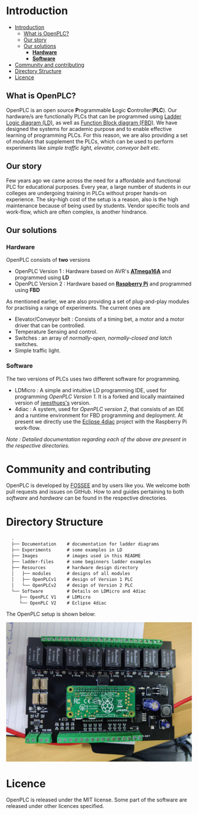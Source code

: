 # Introduction

- [Introduction](#introduction)
  - [What is OpenPLC?](#what-is-openplc)
  - [Our story](#our-story)
  - [Our solutions](#our-solutions)
    - [**Hardware**](#hardware)
    - [**Software**](#software)
- [Community and contributing](#community-and-contributing)
- [Directory Structure](#directory-structure)
- [Licence](#licence)

## What is OpenPLC?

OpenPLC is an open source **P**rogrammable **L**ogic **C**ontroller(**PLC**). Our hardware/s are functionally PLCs that can be programmed using [Ladder Logic diagram (LD)](https://en.wikipedia.org/wiki/Ladder_logic), as well as [Function Block diagram (FBD)](https://en.wikipedia.org/wiki/Function_block_diagram). We have designed the systems for academic purpose and to enable effective learning of programming PLCs. For this reason, we are also providing a set of *modules* that supplement the PLCs, which can be used to perform experiments like *simple traffic light, elevator, conveyor belt etc.*

## Our story

Few years ago we came across the need for a affordable and functional PLC for educational purposes. Every year, a large number of students in our colleges are undergoing training in PLCs without proper hands-on experience. The sky-high cost of the setup is a reason, also is the high maintenance because of being used by students. Vendor specific tools and work-flow, which are often complex, is another hindrance.

## Our solutions

### **Hardware**

OpenPLC consists of **two** versions
- OpenPLC Version 1 : Hardware based on AVR's [**ATmega16A**](https://www.microchip.com/wwwproducts/en/ATmega16) and programmed using **LD**
- OpenPLC Version 2 : Hardware based on [**Raspberry Pi**](https://www.raspberrypi.org/products/raspberry-pi-zero-w/) and programmed using **FBD**

As mentioned earlier, we are also providing a set of plug-and-play modules for practising a range of experiments. The current ones are
- Elevator/Conveyor belt : Consists of a timing bet, a motor and a motor driver that can be controlled.
- Temperature Sensing and control.
- Switches : an array of *normally-open, normally-closed and latch* switches.
- Simple traffic light.

### **Software**

The two versions of PLCs uses two different software for programming.

- LDMicro : A simple and intuitive LD programming IDE, used for programming *OpenPLC Version 1*. It is a forked and locally maintained version of [jwesthues's](https://github.com/LDmicro/LDmicro) version.
- 4diac : A system, used for *OpenPLC version 2*, that consists of an IDE and a runtime environment for FBD programming and deployment. At present we directly use the [Eclipse 4diac](https://www.eclipse.org/4diac/) project with the Raspberry Pi work-flow.
 
*Note : Detailed documentation regarding each of the above are present in the respective directories.*

# Community and contributing

OpenPLC is developed by [FOSSEE](https://fossee.in/) and by users like you. We welcome both pull requests and issues on GitHub. How to and guides pertaining to both *software* and *hardware* can be found in the respective directories.

# Directory Structure

      .
      ├── Documentation    # documentation for ladder diagrams
      ├── Experiments      # some examples in LD
      ├── Images           # images used in this README
      ├── ladder-files     # some beginners ladder examples
      ├── Resources        # hardware design directory
      │   ├── modules      # designs of all modules
      │   ├── OpenPLCv1    # design of Version 1 PLC
      │   └── OpenPLCv2    # design of Version 2 PLC
      └── Software         # Details on LDMicro and 4diac
         ├── OpenPLC V1    # LDMicro
         └── OpenPLC V2    # Eclipse 4diac


<!-- A Programmable Logic Controller generally has a set of input and output ports to which the external peripherals are connected, which are
to be electrically controlled by the PLC.
Looking into the flow of working with the PLC, the processor tries to make decisions in accordance with the program, generally written by the user using some programming language is used to write the logic and program these units.
Some of the languages commonly used are Function Block Diagram, Ladder Diagram, Structured Text, Sequential Function Chart and Instruction List.

The objective is to create an Open Source PLC, which has the capabilities of an industrial PLC, but at a much affordable and simpler user interface. Currently we have 2 versions

1. Version 1 - It incorporates a development board, that works on AVR’s ATmega16A IC, giving up to 40 pins, most of which can be used and programmed as the Input-Output pins as it’s done on a PLC.
Here the Programming language used here is Ladder Logic which is one of the easiest and also, robust in terms of its efficiency.
The main point here is, this device is a standalone device, which can work without the host system being there, just being powered by a source.
HEX files to be generated according to the controller are generated by a software called __LDMicro__, freely available for Windows and Linux users alike.
The programming on the board is done via an *USB-ASP* device through ISP headers.
All the processor wants now is a code to be dumped on it to start automating your small needs.

2. Version 2 - It uses Function Block(FB) programming language to write the logic. The system is build around a Raspberry Pi Zero, which runs a realtime environment build for IEC61499 standard. The platform we are using is **4diac**, which is implementation of IEC 16499. It has got 2 components :
   * 4diac IDE - the programming interface for writing logics using FBs.
   * FORTE - the runtime present in the actual hardware-- here a Raspberry Pi.

### The Modules

We have developed 4 different modules that goes along with the PLCs for performing experiments; trying various control methods.
   * Motor module - for controlling a motor
   * Temperature Sensing and control
   * Switches - array of various types of switches
   * Traffic light. -->

The OpenPLC setup is shown below:

<!-- ![OpenPLC Version 1(early prototype)](/Images/openplc.png "OpenPLC Version 1") -->

![OpenPLC Version 2](/Images/v2.jpg "OpenPLC Version 1")

# Licence

OpenPLC is released under the MIT license. Some part of the software are released under other licences specified.